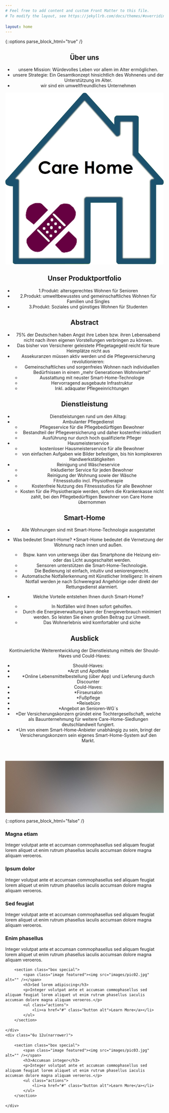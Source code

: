 ```yaml
---
# Feel free to add content and custom Front Matter to this file.
# To modify the layout, see https://jekyllrb.com/docs/themes/#overriding-theme-defaults

layout: home
---
```


{::options  parse_block_html="true" /}

<!-- Main -->
<section id="main" class="container">



<section class="box special">
<header class="major">
		
## Über uns

* unsere Mission: Würdevolles Leben vor allem im Alter ermöglichen.
* unsere Strategie: Ein Gesamtkonzept hinsichtlich des Wohnenes und der Unterstützung im Alter.
* wir sind ein umweltfreundliches Unternehmen

![photo](https://github.com/dhbw-de/Care-Home/blob/master/docs/Care%20Home%20Logo.jpg)

## Unser Produktportfolio

* 1.Produkt: altersgerechtes Wohnen für Senioren
* 2.Produkt: umweltbewusstes und gemeinschaftliches Wohnen für Familien und Singles
* 3.Produkt: Soziales und günstiges Wohnen für Studenten

## Abstract

*	75% der Deutschen haben Angst ihre Leben bzw. ihren Lebensabend nicht nach ihren eigenen Vorstellungen verbringen zu können.
*	Das bisher von Versicherer geleistete Pflegetagegeld reicht für teure Heimplätze nicht aus
*	Assekuranzen müssen aktiv werden und die Pflegeversicherung revolutionieren:
	* Gemeinschaftliches und sorgenfreies Wohnen nach individuellen Bedürfnissen in einem „mehr Generationen Wohnviertel“
	* Ausstattung mit neuster Smart-Home-Technologie
	* Hervorragend ausgebaute Infrastruktur
	* Inkl. adäquater Pflegeeinrichtungen

## Dienstleistung

* Dienstleistungen rund um den Alltag:
* Ambulanter Pflegedienst
	* Pflegeservice für die Pflegebedürftigen Bewohner
	* Bestandteil der Pflegeversicherung und daher kostenfrei inkludiert
	* Ausführung nur durch hoch qualifizierte Pfleger 
* Hausmeisterservice
	* kostenloser Hausmeisterservice für alle Bewohner
	* von einfachen Aufgaben wie Bilder befestigen, bis hin komplexeren Handwerkstätigkeiten
* Reinigung und Wäscheservice
	* Inkludierter Service für jeden Bewohner
	* Reinigung der Wohnung sowie der Wäsche
* Fitnessstudio incl. Physiotherapie
	* Kostenfreie Nutzung des Fitnessstudios für alle Bewohner
	* Kosten für die Physiotherapie werden, sofern die Krankenkasse nicht zahlt, bei den Pflegebedürftigen Bewohner von Care Home übernommen

## Smart-Home 

* Alle Wohnungen sind mit Smart-Home-Technologie ausgestattet 
* Was bedeutet Smart-Home? 
	*Smart-Home bedeutet die Vernetzung der Wohnung nach innen und außen. 
	* Bspw. kann von unterwegs über das Smartphone die Heizung ein- oder das Licht ausgeschaltet werden. 
	* Sensoren unterstützen die Smart-Home-Technologie. 
	* Die Bedienung ist einfach, intuitiv und seniorengerecht. 
	* Automatische Notfallerkennung mit Künstlicher Intelligenz: In einem Notfall werden je nach Schweregrad Angehörige oder direkt der Rettungsdienst alarmiert. 
* Welche Vorteile entstehen Ihnen durch Smart-Home? 

	* In Notfällen wird Ihnen sofort geholfen. 
	* Durch die Energieverwaltung kann der Energieverbrauch minimiert werden. So leisten Sie einen großen Beitrag zur Umwelt. 
	* Das Wohnerlebnis wird komfortabler und siche

## Ausblick

Kontinuierliche Weiterentwicklung der Dienstleistung mittels der Should-Haves und Could-Haves:
* Should-Haves:
* *Arzt und Apotheke
* *Online Lebensmittelbestellung (über App) und Lieferung durch Discounter
* Could-Haves:
* *Firseursalon
* *Fußpflege
* *Reisebüro
* *Angebot an Senioren-WG´s
* *Der Versicherungskonzern gründet eine Tochtergesellschaft, welche als Bauunternehmung für weitere Care-Home-Siedlungen deutschlandweit fungiert. 
* *Um von einem Smart-Home-Anbieter unabhängig zu sein, bringt der Versicherungskonzern sein eigenes Smart-Home-System auf den Markt.


</header>
<span class="image featured"><img src="images/pic01.jpg" alt="" /></span>
</section>

{::options  parse_block_html="false" /}

<section class="box special features">
	<div class="features-row">
		<section>
			<span class="icon major fa-bolt accent2"></span>
			<h3>Magna etiam</h3>
			<p>Integer volutpat ante et accumsan commophasellus sed aliquam feugiat lorem aliquet ut enim rutrum phasellus iaculis accumsan dolore magna aliquam veroeros.</p>
		</section>
		<section>
			<span class="icon major fa-area-chart accent3"></span>
			<h3>Ipsum dolor</h3>
			<p>Integer volutpat ante et accumsan commophasellus sed aliquam feugiat lorem aliquet ut enim rutrum phasellus iaculis accumsan dolore magna aliquam veroeros.</p>
		</section>
	</div>
	<div class="features-row">
		<section>
			<span class="icon major fa-cloud accent4"></span>
			<h3>Sed feugiat</h3>
			<p>Integer volutpat ante et accumsan commophasellus sed aliquam feugiat lorem aliquet ut enim rutrum phasellus iaculis accumsan dolore magna aliquam veroeros.</p>
		</section>
		<section>
			<span class="icon major fa-lock accent5"></span>
			<h3>Enim phasellus</h3>
			<p>Integer volutpat ante et accumsan commophasellus sed aliquam feugiat lorem aliquet ut enim rutrum phasellus iaculis accumsan dolore magna aliquam veroeros.</p>
		</section>
	</div>
</section>

<div class="row">
	<div class="6u 12u(narrower)">

		<section class="box special">
			<span class="image featured"><img src="images/pic02.jpg" alt="" /></span>
			<h3>Sed lorem adipiscing</h3>
			<p>Integer volutpat ante et accumsan commophasellus sed aliquam feugiat lorem aliquet ut enim rutrum phasellus iaculis accumsan dolore magna aliquam veroeros.</p>
			<ul class="actions">
				<li><a href="#" class="button alt">Learn More</a></li>
			</ul>
		</section>

	</div>
	<div class="6u 12u(narrower)">

		<section class="box special">
			<span class="image featured"><img src="images/pic03.jpg" alt="" /></span>
			<h3>Accumsan integer</h3>
			<p>Integer volutpat ante et accumsan commophasellus sed aliquam feugiat lorem aliquet ut enim rutrum phasellus iaculis accumsan dolore magna aliquam veroeros.</p>
			<ul class="actions">
				<li><a href="#" class="button alt">Learn More</a></li>
			</ul>
		</section>

	</div>
</div>

</section>
